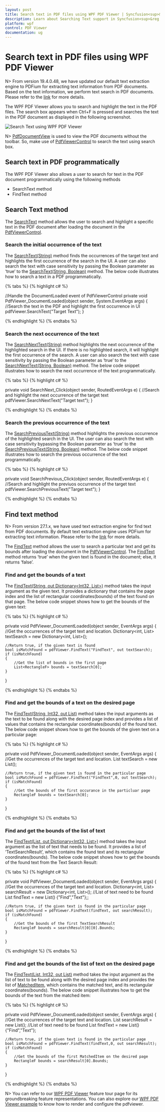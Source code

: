 ```yaml
---
layout: post
title: Search text in PDF files using WPF PDF Viewer | Syncfusion<sup>&reg;</sup>;
description: Learn about Searching Text support in Syncfusion<sup>&reg;</sup>; Essential Studio&reg; WPF Pdf Viewer control, its elements and more.
platform: wpf
control: PDF Viewer
documentation: ug
---
```


# Search text in PDF files using WPF PDF Viewer

N> From version 19.4.0.48, we have updated our default text extraction engine to PDFium for extracting text information from PDF documents. Based on the text information, we perform text search in PDF documents. Please refer to the [link](https://help.syncfusion.com/wpf/pdf-viewer/text-extraction-engines) for more details.

The WPF PDF Viewer allows you to search and highlight the text in the PDF files. The search box appears when Ctrl+F is pressed and searches the text in the PDF document as displayed in the following screenshot.

![Search Text using WPF PDF Viewer](Concept-and-Features_images/wpf-pdf-viewer-search-text.png)

N> [PdfDocumentView](https://help.syncfusion.com/cr/wpf/Syncfusion.Windows.PdfViewer.PdfDocumentView.html) is used to view the PDF documents without the toolbar. So, make use of [PdfViewerControl](https://help.syncfusion.com/cr/wpf/Syncfusion.Windows.PdfViewer.PdfViewerControl.html) to search the text using search box.

## Search text in PDF programmatically

The WPF PDF Viewer also allows a user to search for text in the PDF document programmatically using the following methods

*  SearchText method
*  FindText method

## Search Text method

The [SearchText](https://help.syncfusion.com/cr/wpf/Syncfusion.Windows.PdfViewer.PdfViewerControl.html#Syncfusion_Windows_PdfViewer_PdfViewerControl_SearchText_System_String_) method allows the user to search and highlight a specific text in the PDF document after loading the document in the [PdfViewerControl](https://help.syncfusion.com/cr/wpf/Syncfusion.Windows.PdfViewer.PdfViewerControl.html).

### Search the initial occurrence of the text

The [SearchText(String)](https://help.syncfusion.com/cr/wpf/Syncfusion.Windows.PdfViewer.PdfViewerControl.html#Syncfusion_Windows_PdfViewer_PdfViewerControl_SearchText_System_String_) method finds the occurrences of the target text and highlights the first occurrence of the search in the UI. A user can also search the text with case sensitivity by passing the Boolean parameter as ‘true’ to the [SearchText(String, Boolean)](https://help.syncfusion.com/cr/wpf/Syncfusion.Windows.PdfViewer.PdfViewerControl.html#Syncfusion_Windows_PdfViewer_PdfViewerControl_SearchText_System_String_System_Boolean_) method. The below code illustrates how to search a text in a PDF programmatically.

{% tabs %}
{% highlight c# %}
 
//Handle the DocumentLoaded event of PdfViewerControl
private void PdfViewer_DocumentLoaded(object sender, System.EventArgs args)
{
    //Search the text in the PDF and highlight the first occurrence in UI
    pdfViewer.SearchText("Target Text");
}

{% endhighlight %}
{% endtabs %}

### Search the next occurrence of the text

The [SearchNextText(String)](https://help.syncfusion.com/cr/wpf/Syncfusion.Windows.PdfViewer.PdfViewerControl.html#Syncfusion_Windows_PdfViewer_PdfViewerControl_SearchNextText_System_String_) method highlights the next occurrence of the highlighted search in the UI. If there is no highlighted search, it will highlight the first occurrence of the search. A user can also search the text with case sensitivity by passing the Boolean parameter as ‘true’ to the [SearchNextText(String, Boolean)](https://help.syncfusion.com/cr/wpf/Syncfusion.Windows.PdfViewer.PdfViewerControl.html#Syncfusion_Windows_PdfViewer_PdfViewerControl_SearchNextText_System_String_System_Boolean_) method. The below code snippet illustrates how to search the next occurrence of the text programmatically.

{% tabs %}
{% highlight c# %}
 
private void SearchNext_Click(object sender, RoutedEventArgs e)
{
    //Search and highlight the next occurrence of the target text
    pdfViewer.SearchNextText("Target text");
}

{% endhighlight %}
{% endtabs %}

### Search the previous occurrence of the text

The [SearchPreviousText(String)](https://help.syncfusion.com/cr/wpf/Syncfusion.Windows.PdfViewer.PdfViewerControl.html#Syncfusion_Windows_PdfViewer_PdfViewerControl_SearchPreviousText_System_String_) method highlights the previous occurrence of the highlighted search in the UI. The user can also search the text with case sensitivity bypassing the Boolean parameter as ‘true’ to the [SearchPreviousText(String, Boolean)](https://help.syncfusion.com/cr/wpf/Syncfusion.Windows.PdfViewer.PdfViewerControl.html#Syncfusion_Windows_PdfViewer_PdfViewerControl_SearchPreviousText_System_String_System_Boolean_) method. The below code snippet illustrates how to search the previous occurrence of the text programmatically.

{% tabs %}
{% highlight c# %}
 
private void SearchPrevious_Click(object sender, RoutedEventArgs e)
{
    //Search and highlight the previuos occurrence of the target text
    pdfViewer.SearchPreviousText("Target text");
}

{% endhighlight %}
{% endtabs %}

## Find text method

N> From version 27.1.x, we have used text extraction engine for find text from PDF documents. By default text extraction engine uses PDFium for extracting text information. Please refer to the [link](https://help.syncfusion.com/wpf/pdf-viewer/text-extraction-engines) for more details.

The [FindText](https://help.syncfusion.com/cr/wpf/Syncfusion.Windows.PdfViewer.PdfViewerControl.html#Syncfusion_Windows_PdfViewer_PdfViewerControl_FindText_System_String_System_Collections_Generic_Dictionary_System_Int32_System_Collections_Generic_List_System_Drawing_RectangleF____) method allows the user to search a particular text and get its bounds after loading the document in the [PdfViewerControl](https://help.syncfusion.com/cr/wpf/Syncfusion.Windows.PdfViewer.PdfViewerControl.html). The [FindText](https://help.syncfusion.com/cr/wpf/Syncfusion.Windows.PdfViewer.PdfViewerControl.html#Syncfusion_Windows_PdfViewer_PdfViewerControl_FindText_System_String_System_Collections_Generic_Dictionary_System_Int32_System_Collections_Generic_List_System_Drawing_RectangleF____) method returns ‘true’ when the given text is found in the document; else, it returns ‘false’.

### Find and get the bounds of a text

The [FindText(String, out Dictionary<Int32, List<RectangleF>>)](https://help.syncfusion.com/cr/wpf/Syncfusion.Windows.PdfViewer.PdfViewerControl.html#Syncfusion_Windows_PdfViewer_PdfViewerControl_FindText_System_String_System_Collections_Generic_Dictionary_System_Int32_System_Collections_Generic_List_System_Drawing_RectangleF____) method takes the input argument as the given text. It provides a dictionary that contains the page index and the list of rectangular coordinates(bounds) of the text found on that page. The below code snippet shows how to get the bounds of the given text:

{% tabs %}
{% highlight c# %}
 
private void PdfViewer_DocumentLoaded(object sender, EventArgs args)
{
    //Get the occurrences of the target text and location.
    Dictionary<int, List<RectangleF>> textSearch = new Dictionary<int, List<RectangleF>>();

    //Return true, if the given text is found
    bool isMatchFound = pdfViewer.FindText("FindText", out textSearch);
    if (isMatchFound)
    {
        //Get the list of bounds in the first page
        List<RectangleF> bounds = textSearch[0];
    }
}

{% endhighlight %}
{% endtabs %}

### Find and get the bounds of a text on the desired page

The [FindText(String, Int32, out List<RectangleF>)](https://help.syncfusion.com/cr/wpf/Syncfusion.Windows.PdfViewer.PdfViewerControl.html#Syncfusion_Windows_PdfViewer_PdfViewerControl_FindText_System_String_System_Int32_System_Collections_Generic_List_System_Drawing_RectangleF___) method takes the input arguments as the text to be found along with the desired page index and provides a list of values that contains the rectangular coordinates(bounds) of the found text. The below code snippet shows how to get the bounds of the given text on a particular page:

{% tabs %}
{% highlight c# %}
 
private void PdfViewer_DocumentLoaded(object sender, EventArgs args)
{
    //Get the occurrences of the target text and location.
    List<RectangleF> textSearch = new List<RectangleF>();

    //Return true, if the given text is found in the particular page
    bool isMatchFound = pdfViewer.FindText("FindText",0, out textSearch);
    if (isMatchFound)
    {
        //Get the bounds of the first occurance in the particluar page
        RectangleF bounds = textSearch[0];
    }
}

{% endhighlight %}
{% endtabs %}

### Find and get the bounds of the list of text

The [FindText(List<String>, out Dictionary<Int32, List<TextSearchResult>>)](https://help.syncfusion.com/cr/wpf/Syncfusion.Windows.PdfViewer.PdfViewerControl.html#Syncfusion_Windows_PdfViewer_PdfViewerControl_FindText_System_Collections_Generic_List_System_String__System_Collections_Generic_Dictionary_System_Int32_System_Collections_Generic_List_Syncfusion_Windows_PdfViewer_TextSearchResult____) method takes the input argument as the list of text that needs to be found. It provides a list of ‘TextSearchResult’, which contains the found text and its rectangular coordinates(bounds). The below code snippet shows how to get the bounds of the found text from the Text Search Result:

{% tabs %}
{% highlight c# %}
 
private void PdfViewer_DocumentLoaded(object sender, EventArgs args)
{
    //Get the occurrences of the target text and location.
    Dictionary<int, List<TextSearchResult>> searchResult = new Dictionary<int, List<TextSearchResult>>();
    //List of text need to be found
    List<string> findText = new List<string>() {"Find","Text"};;

    //Return true, if the given text is found in the particular page
    bool isMatchFound = pdfViewer.FindText(findText, out searchResult);
    if (isMatchFound)
    {
        //Get the bounds of the first TextSearchResult
        RectangleF bounds = searchResult[0][0].Bounds;
    }
}

{% endhighlight %}
{% endtabs %}

### Find and get the bounds of the list of text on the desired page

The [FindText(List<String>, Int32, out List<MatchedItem>)](https://help.syncfusion.com/cr/wpf/Syncfusion.Windows.PdfViewer.PdfViewerControl.html#Syncfusion_Windows_PdfViewer_PdfViewerControl_FindText_System_Collections_Generic_List_System_String__System_Int32_System_Collections_Generic_List_Syncfusion_Pdf_Parsing_MatchedItem___) method takes the input argument as the list of text to be found along with the desired page index and provides the list of [MatchedItem](https://help.syncfusion.com/cr/wpf/Syncfusion.Pdf.Parsing.MatchedItem.html), which contains the matched text, and its rectangular coordinates(bounds). The below code snippet illustrates how to get the bounds of the text from the matched item:

{% tabs %}
{% highlight c# %}
 
private void PdfViewer_DocumentLoaded(object sender, EventArgs args)
{
    //Get the occurrences of the target text and location.
    List<MatchedItem> searchResult = new List<MatchedItem>();
    //List of text need to be found
    List<string> findText = new List<string>() {"Find","Text"};

    //Return true, if the given text is found in the particular page
    bool isMatchFound = pdfViewer.FindText(findText,0, out searchResult);
    if (isMatchFound)
    {
        //Get the bounds of the first MatchedItem on the desired page
        RectangleF bounds = searchResult[0].Bounds;
    }
}

{% endhighlight %}
{% endtabs %}


N> You can refer to our [WPF PDF Viewer](https://www.syncfusion.com/wpf-controls/pdf-viewer) feature tour page for its groundbreaking feature representations. You can also explore our [WPF PDF Viewer example](https://github.com/syncfusion/wpf-demos) to know how to render and configure the pdfviewer.
